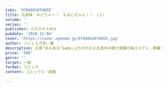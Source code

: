```yaml
---
isbn: '9784041074855'
title: 広島妹　おどりゃー！　もみじちゃん！！　（１）
volume: ''
series: ''
publisher: ＡＤＯＫＡＷＡ
pubdate: '2018-12-04'
cover: 'https://cover.openbd.jp/9784041074855.jpg'
author: つくしろ夕莉／著
description: 広島“あるある”&amp;ぶちかわええ広島弁の魅力満載の妹コメディ、開幕！
price: '580'
genre: ''
target: 一般
format: コミック
content: コミックス・劇画

---
```

